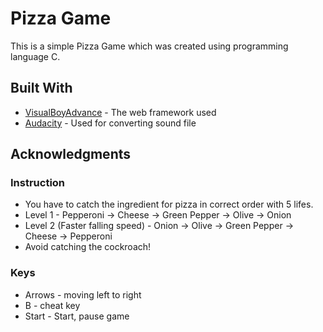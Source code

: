 # Pizza Game

This is a simple Pizza Game which was created using programming language C.

## Built With

* [VisualBoyAdvance](https://sourceforge.net/projects/vba/) - The web framework used
* [Audacity](https://www.audacityteam.org/) - Used for converting sound file

## Acknowledgments

### Instruction
* You have to catch the ingredient for pizza in correct order with 5 lifes. 
* Level 1 - Pepperoni -> Cheese -> Green Pepper -> Olive -> Onion 
* Level 2 (Faster falling speed) - Onion -> Olive -> Green Pepper -> Cheese -> Pepperoni
* Avoid catching the cockroach! 

### Keys
* Arrows - moving left to right
* B - cheat key
* Start - Start, pause game
